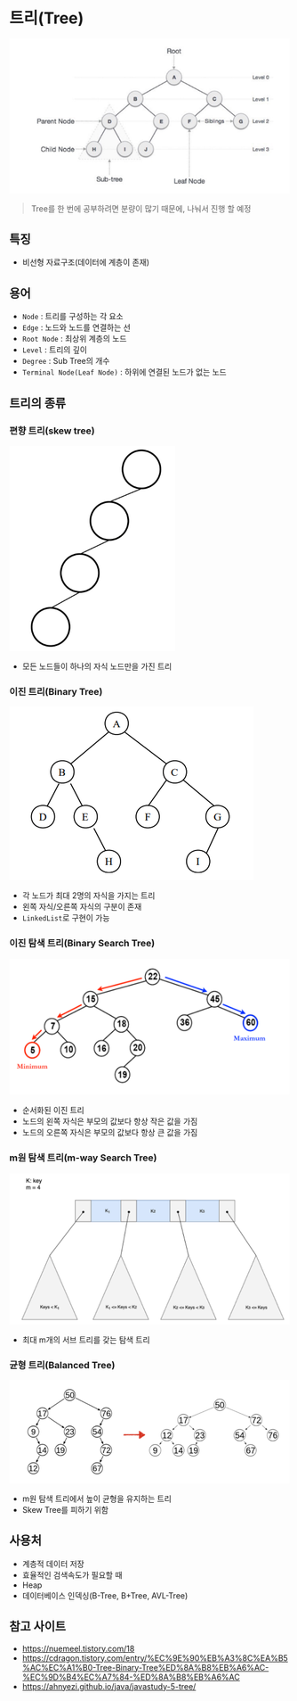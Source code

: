 # 트리(Tree)
![tree](./images/image017.png)

> Tree를 한 번에 공부하려면 분량이 많기 때문에, 나눠서 진행 할 예정

## 특징
- 비선형 자료구조(데이터에 계층이 존재)

## 용어
- `Node` : 트리를 구성하는 각 요소
- `Edge` : 노드와 노드를 연결하는 선
- `Root Node` : 최상위 계층의 노드
- `Level` : 트리의 깊이
- `Degree` : Sub Tree의 개수
- `Terminal Node(Leaf Node)` : 하위에 연결된 노드가 없는 노드

## 트리의 종류
### 편향 트리(skew tree)
![skew tree](./images/image018.png)
- 모든 노드들이 하나의 자식 노드만을 가진 트리

### 이진 트리(Binary Tree)
![binary tree](./images/image019.png)
- 각 노드가 최대 2명의 자식을 가지는 트리
- 왼쪽 자식/오른쪽 자식의 구분이 존재
- `LinkedList`로 구현이 가능

### 이진 탐색 트리(Binary Search Tree)
![BST](./images/image020.png)
- 순서화된 이진 트리
- 노드의 왼쪽 자식은 부모의 값보다 항상 작은 값을 가짐
- 노드의 오른쪽 자식은 부모의 값보다 항상 큰 값을 가짐

### m원 탐색 트리(m-way Search Tree)
![m-way search tree](./images/image021.png)
- 최대 m개의 서브 트리를 갖는 탐색 트리

### 균형 트리(Balanced Tree)
![balanced tree](./images/image022.png)
- m원 탐색 트리에서 높이 균형을 유지하는 트리
- Skew Tree를 피하기 위함

## 사용처
- 계층적 데이터 저장
- 효율적인 검색속도가 필요할 때
- Heap
- 데이터베이스 인덱싱(B-Tree, B+Tree, AVL-Tree)

## 참고 사이트
- https://nuemeel.tistory.com/18
- https://cdragon.tistory.com/entry/%EC%9E%90%EB%A3%8C%EA%B5%AC%EC%A1%B0-Tree-Binary-Tree%ED%8A%B8%EB%A6%AC-%EC%9D%B4%EC%A7%84-%ED%8A%B8%EB%A6%AC
- https://ahnyezi.github.io/java/javastudy-5-tree/
